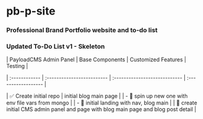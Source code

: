 # pb-p-site
### Professional Brand Portfolio website and to-do list
 
### Updated To-Do List v1 - Skeleton
 | PayloadCMS Admin Panel | Base Components | Customized Features | Testing |

| :------------ | :------------------------- | :---------------------------- | :------------------ |

| ✅ Create initial repo |
initial blog main page |
| - 🔲 spin up new one with env file vars from mongo |
| - 🔲 initial landing with nav, blog main |
| 🔲 create initial CMS admin panel and page with blog main page and blog post detail |
